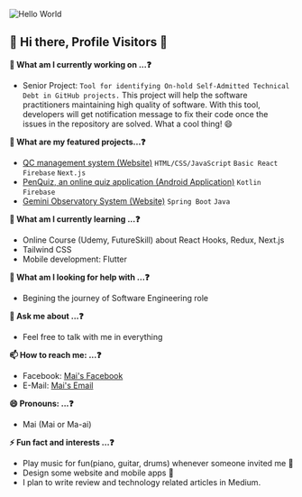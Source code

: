 ![Hello World](https://media.giphy.com/media/h408T6Y5GfmXBKW62l/giphy.gif)

## 🌈 Hi there, Profile Visitors 👋

**🔭 What am I currently working on ...❓**
  - Senior Project: `Tool for identifying On-hold Self-Admitted Technical Debt in GitHub projects.` This project will help the software practitioners maintaining high quality of software. With this tool, developers will get notification message to fix their code once the issues in the repository are solved. What a cool thing! 😄
  
**🚀 What are my featured projects...❓**
  - [QC management system (Website)](https://github.com/maijsp/wong-wai-vit) `HTML/CSS/JavaScript` `Basic React` `Firebase` `Next.js`
  - [PenQuiz, an online quiz application (Android Application)](https://github.com/maijsp/penquiz) `Kotlin` `Firebase`
  - [Gemini Observatory System (Website)](https://github.com/maijsp/GeminiFive) `Spring Boot` `Java`
  
**🌱 What am I currently learning ...❓**
  - Online Course (Udemy, FutureSkill) about React Hooks, Redux, Next.js
  - Tailwind CSS
  - Mobile development: Flutter
  
<!--**👯 I’m looking to collaborate on ...**-->

**🤔 What am I looking for help with ...❓**
  - Begining the journey of Software Engineering role
  
**💬 Ask me about ...❓**
  - Feel free to talk with me in everything 
  
**📫 How to reach me: ...❓**
  - Facebook: [Mai's Facebook](https://www.facebook.com/mungkung.mai/)
  - E-Mail: [Mai's Email](mailto:saranphon.pha@gmail.com)
  
**😄 Pronouns: ...❓**
  - Mai (Mai or Ma-ai)
  
**⚡ Fun fact and interests ...❓**
  - Play music for fun(piano, guitar, drums) whenever someone invited me 🎹
  - Design some website and mobile apps 🎨
  - I plan to write review and technology related articles in Medium.

